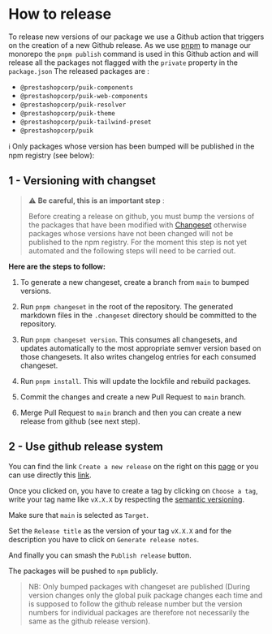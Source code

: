 # How to release

To release new versions of our package we use a Github action that triggers on the creation of a new Github release.
As we use [pnpm](https://pnpm.io/) to manage our monorepo the `pnpm publish` command is used in this Github action and will release all the packages not flagged with the `private` property in the `package.json`
The released packages are :

- `@prestashopcorp/puik-components`
- `@prestashopcorp/puik-web-components`
- `@prestashopcorp/puik-resolver`
- `@prestashopcorp/puik-theme`
- `@prestashopcorp/puik-tailwind-preset`
- `@prestashopcorp/puik`

ℹ️ Only packages whose version has been bumped will be published in the npm registry (see below):

## 1 - Versioning with changset

> ⚠️ **Be careful, this is an important step** :
>
> Before creating a release on github, you must bump the versions of the packages that have been modified with [Changeset](https://github.com/changesets/changesets) otherwise packages whose versions have not been changed will not be published to the npm registry.
For the moment this step is not yet automated and the following steps will need to be carried out.

**Here are the steps to follow:**

1. To generate a new changeset, create a branch from `main` to bumped versions.
2. Run `pnpm changeset` in the root of the repository. The generated markdown files in the `.changeset` directory should be committed to the repository.

3. Run `pnpm changeset version`. This consumes all changesets, and updates automatically to the most appropriate semver version based on those changesets. It also writes changelog entries for each consumed changeset.

4. Run `pnpm install`. This will update the lockfile and rebuild packages.

5. Commit the changes and create a new Pull Request to `main` branch.

6. Merge Pull Request to `main` branch and then you can create a new release from github (see next step).

## 2 - Use github release system

You can find the link `Create a new release` on the right on this [page](https://github.com/PrestaShopCorp/puik) or you can use directly this [link](https://github.com/PrestaShopCorp/puik/releases/new).

Once you clicked on, you have to create a tag by clicking on `Choose a tag`, write your tag name like `vX.X.X` by respecting the [semantic versioning](https://semver.org/).

Make sure that `main` is selected as `Target`.

Set the `Release title` as the version of your tag `vX.X.X` and for the description you have to click on `Generate release notes`.

And finally you can smash the `Publish release` button.

The packages will be pushed to `npm` publicly.

>NB: Only bumped packages with changeset are published (During version changes only the global puik package changes each time and is supposed to follow the github release number but the version numbers for individual packages are therefore not necessarily the same as the github release version).
